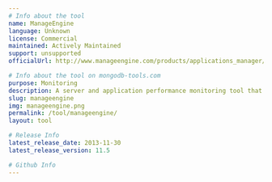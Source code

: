 ```yaml
---
# Info about the tool
name: ManageEngine
language: Unknown
license: Commercial
maintained: Actively Maintained
support: unsupported
officialUrl: http://www.manageengine.com/products/applications_manager/help/monitors/mongodb-monitor.html

# Info about the tool on mongodb-tools.com
purpose: Monitoring
description: A server and application performance monitoring tool that includes support for MongoDB.
slug: manageengine
img: manageengine.png
permalink: /tool/manageengine/
layout: tool

# Release Info
latest_release_date: 2013-11-30
latest_release_version: 11.5

# Github Info
---
```


